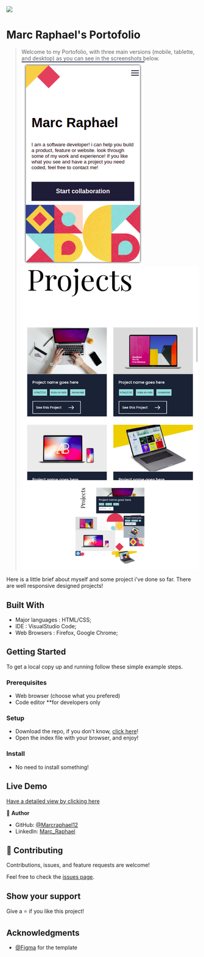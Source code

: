 ![](https://img.shields.io/badge/Microverse-blueviolet)

# Marc Raphael's Portofolio

>Welcome to my Portofolio, with three main versions (mobile, tablette, and desktop) as you can see in the screenshots below.
![mobile](./images/app-image.png) ![tablette](./images/MyPortofolioTablette.png) ![Desktop](./images/MyPortofolioDesktop.png)

Here is a little brief about myself and some project i've done so far. There are well responsive designed projects!

## Built With

- Major languages : HTML/CSS;
- IDE : VisualStudio Code;
- Web Browsers : Firefox, Google Chrome;


## Getting Started

To get a local copy up and running follow these simple example steps.

### Prerequisites

- Web browser (choose what you prefered)
- Code editor **for developers only

### Setup 

- Download the repo, if you don't know, [click here](https://github.com/Marcraphael12/Marc-Raphael-Portofolio/archive/refs/heads/main.zip)!
- Open the index file with your browser, and enjoy!

### Install

- No need to install something!


## Live Demo

[Have a detailed view by clicking here](https://marcraphael12.github.io/Marc-Raphael-Portofolio/)


👤 **Author**

- GitHub: [@Marcraphael12](https://github.com/Marcraphael12)
- LinkedIn: [Marc_Raphael](www.linkedin.com/in/marc-raphael-326039204)


## 🤝 Contributing

Contributions, issues, and feature requests are welcome!

Feel free to check the [issues page](https://github.com/Marcraphael12/Marc-Raphael-Portofolio/issues).

## Show your support

Give a ⭐️ if you like this project!

## Acknowledgments
- [@Figma](https://www.Figma.com) for the template